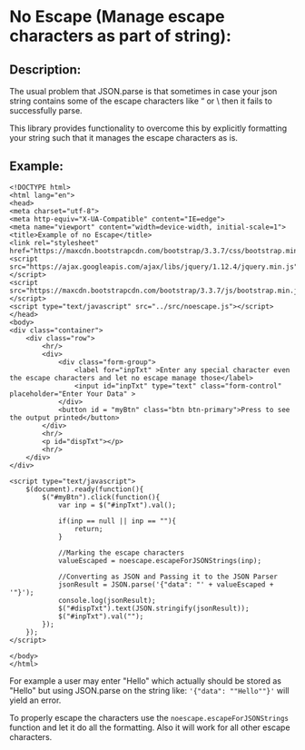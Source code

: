 # No Escape (Manage escape characters as part of string):

## Description:
The usual problem that JSON.parse is that sometimes in case your json string contains some of the escape characters like “ or \ then it fails to successfully parse.

This library provides functionality to overcome this by explicitly formatting your string such that it manages the escape characters as is.

## Example:

 

    <!DOCTYPE html>
    <html lang="en">
    <head>
    <meta charset="utf-8">
    <meta http-equiv="X-UA-Compatible" content="IE=edge">
    <meta name="viewport" content="width=device-width, initial-scale=1">
    <title>Example of no Escape</title>
    <link rel="stylesheet" href="https://maxcdn.bootstrapcdn.com/bootstrap/3.3.7/css/bootstrap.min.css">
    <script src="https://ajax.googleapis.com/ajax/libs/jquery/1.12.4/jquery.min.js"></script>
    <script src="https://maxcdn.bootstrapcdn.com/bootstrap/3.3.7/js/bootstrap.min.js"></script>
    <script type="text/javascript" src="../src/noescape.js"></script>
    </head>
    <body>
    <div class="container">
        <div class="row">
            <hr/>
        	<div>
                <div class="form-group">
                    <label for="inpTxt" >Enter any special character even the escape characters and let no escape manage those</label>
                    <input id="inpTxt" type="text" class="form-control" placeholder="Enter Your Data" >
                </div>
                <button id = "myBtn" class="btn btn-primary">Press to see the output printed</button>
            </div>
            <hr/>
    		<p id="dispTxt"></p>
    		<hr/>
        </div>
    </div>
    
    <script type="text/javascript">
    	$(document).ready(function(){
    		$("#myBtn").click(function(){
    			var inp = $("#inpTxt").val();
    			
    			if(inp == null || inp == ""){
    				return;
    			}
    			
    			//Marking the escape characters
    			valueEscaped = noescape.escapeForJSONStrings(inp);
    			
    			//Converting as JSON and Passing it to the JSON Parser
    			jsonResult = JSON.parse('{"data": "' + valueEscaped + '"}');
    			console.log(jsonResult);
    			$("#dispTxt").text(JSON.stringify(jsonResult));
    			$("#inpTxt").val("");
    		});
    	});
    </script>
    
    </body>
    </html>     

For example a user may enter "Hello" which actually should be stored as "Hello" but using JSON.parse on the string like: `'{"data": ""Hello""}'` will yield an error.

To properly escape the characters use the `noescape.escapeForJSONStrings` function and let it do all the formatting.
Also it will work for all other escape characters.
